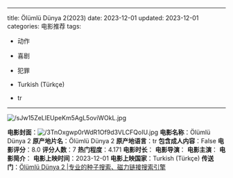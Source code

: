 
---
title: Ölümlü Dünya 2(2023)
date: 2023-12-01
updated: 2023-12-01
categories: 电影推荐
tags:

- 动作
- 喜剧
- 犯罪

- Turkish (Türkçe)
- tr
---

<img src="https://image.tmdb.org/t/p/original/sJw15ZeLlEUpeKm5AgL5oviWOkL.jpg" alt="/sJw15ZeLlEUpeKm5AgL5oviWOkL.jpg" title="/sJw15ZeLlEUpeKm5AgL5oviWOkL.jpg">

**电影封面**：<img src="https://image.tmdb.org/t/p/w200/3TnOxgwp0rWdR1Of9d3VLCFQoIU.jpg" alt="/3TnOxgwp0rWdR1Of9d3VLCFQoIU.jpg" title="/3TnOxgwp0rWdR1Of9d3VLCFQoIU.jpg">
**电影名称**：Ölümlü Dünya 2
**原产地片名**：Ölümlü Dünya 2
**原产地语言**：tr
**包含成人内容**：False
**电影评分**：8.0
**评分人数**：7
**热门程度**：4.171
**电影时长**：
**电影导演**：
**电影主演**：
**电影简介**：
**电影上映时间**：2023-12-01
**电影上映国家**：Turkish (Türkçe)
**传送门**：[Ölümlü Dünya 2 |专业的种子搜索、磁力链接搜索引擎](https://movie.amd794.com:2083/?search=%C3%96l%C3%BCml%C3%BC%20D%C3%BCnya%202&ordering=&mode=match_phrase&page_size=10&page=1)

